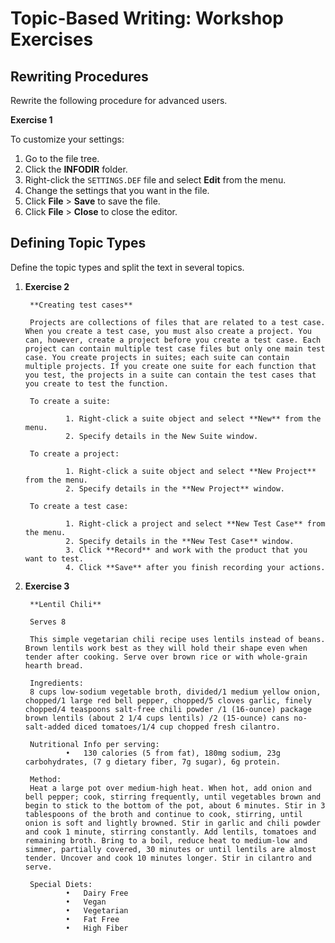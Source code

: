 # Topic-Based Writing: Workshop Exercises 

## Rewriting Procedures

Rewrite the following procedure for advanced users.

**Exercise 1**

To customize your settings:

1. Go to the file tree.
2. Click the **INFODIR** folder.
3. Right-click the `SETTINGS.DEF` file and select **Edit** from the menu.
4. Change the settings that you want in the file.
5. Click **File** > **Save** to save the file.
6. Click **File** > **Close** to close the editor.

## Defining Topic Types

Define the topic types and split the text in several topics.

1. **Exercise 2**

		**Creating test cases**

		Projects are collections of files that are related to a test case. When you create a test case, you must also create a project. You can, however, create a project before you create a test case. Each project can contain multiple test case files but only one main test case. You create projects in suites; each suite can contain multiple projects. If you create one suite for each function that you test, the projects in a suite can contain the test cases that you create to test the function.

		To create a suite:

				1. Right-click a suite object and select **New** from the menu.
				2. Specify details in the New Suite window.

		To create a project:

				1. Right-click a suite object and select **New Project** from the menu.
				2. Specify details in the **New Project** window.

		To create a test case:

				1. Right-click a project and select **New Test Case** from the menu.
				2. Specify details in the **New Test Case** window.
				3. Click **Record** and work with the product that you want to test.
				4. Click **Save** after you finish recording your actions.

1. **Exercise 3**

		**Lentil Chili**

		Serves 8

		This simple vegetarian chili recipe uses lentils instead of beans. Brown lentils work best as they will hold their shape even when tender after cooking. Serve over brown rice or with whole-grain hearth bread.

		Ingredients:      
		8 cups low-sodium vegetable broth, divided/1 medium yellow onion, chopped/1 large red bell pepper, chopped/5 cloves garlic, finely chopped/4 teaspoons salt-free chili powder /1 (16-ounce) package brown lentils (about 2 1/4 cups lentils) /2 (15-ounce) cans no-salt-added diced tomatoes/1/4 cup chopped fresh cilantro.  

		Nutritional Info per serving:       
				•	130 calories (5 from fat), 180mg sodium, 23g carbohydrates, (7 g dietary fiber, 7g sugar), 6g protein.

		Method:    
		Heat a large pot over medium-high heat. When hot, add onion and bell pepper; cook, stirring frequently, until vegetables brown and begin to stick to the bottom of the pot, about 6 minutes. Stir in 3 tablespoons of the broth and continue to cook, stirring, until onion is soft and lightly browned. Stir in garlic and chili powder and cook 1 minute, stirring constantly. Add lentils, tomatoes and remaining broth. Bring to a boil, reduce heat to medium-low and simmer, partially covered, 30 minutes or until lentils are almost tender. Uncover and cook 10 minutes longer. Stir in cilantro and serve.   

		Special Diets:      
				•	Dairy Free
				•	Vegan
				•	Vegetarian
				•	Fat Free
				•	High Fiber
